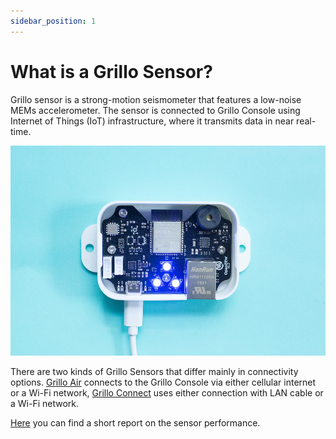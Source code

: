 ```yaml
---
sidebar_position: 1
---
```


# What is a Grillo Sensor?
Grillo sensor is a strong-motion seismometer that features a low-noise MEMs accelerometer. The sensor is connected to Grillo Console using Internet of Things (IoT) infrastructure, where it transmits data in near real-time.

![Grillo Sensor](./img/sensor.jpg)

There are two kinds of Grillo Sensors that differ mainly in connectivity options. [Grillo Air](grillo_air.md) connects to the Grillo Console via either cellular internet or a Wi-Fi network, [Grillo Connect](grillo_connect.md) uses either connection with LAN cable or a Wi-Fi network.

[Here](docs/grillo_sensor_white_paper.pdf) you can find a short report on the sensor performance.